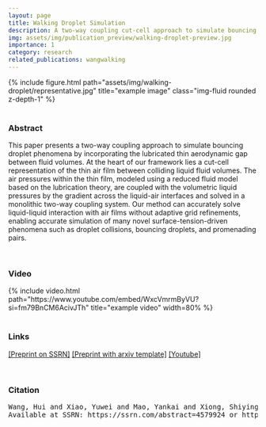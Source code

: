 ```yaml
---
layout: page
title: Walking Droplet Simulation
description: A two-way coupling cut-cell approach to simulate bouncing droplet phenomena by incorporating the lubricated thin aerodynamic gap between fluid volumes
img: assets/img/publication_preview/walking-droplet-preview.jpg
importance: 1
category: research
related_publications: wangwalking
---
```


<div class="row">
    <div class="col-sm mt-3 mt-md-0">
        {% include figure.html path="assets/img/walking-droplet/representative.jpg" title="example image" class="img-fluid rounded z-depth-1" %}
    </div>
</div>

<br>

### Abstract

This paper presents a two-way coupling approach to simulate bouncing droplet phenomena by incorporating the lubricated thin aerodynamic gap between fluid volumes. At the heart of our framework lies a cut-cell representation of the thin air film between colliding liquid fluid volumes. The air pressures within the thin film, modeled using a reduced fluid model based on the lubrication theory, are coupled with the volumetric liquid pressures by the gradient across the liquid-air interfaces and solved in a monolithic two-way coupling system. Our method can accurately solve liquid-liquid interaction with air films without adaptive grid refinements, enabling accurate simulation of many novel surface-tension-driven phenomena such as droplet collisions, bouncing droplets, and promenading pairs.

<br>

### Video

<div class="row">
    <div class="col-sm mt-3 mt-md-0">
        {% include video.html path="https://www.youtube.com/embed/WxcVmrmByVU?si=fm79BnCM6AcivJTh" title="example video" width=80% %}
    </div>
</div>

<br>

### Links

[[Preprint on SSRN]](http://ssrn.com/abstract=4579924)
[[Preprint with arxiv template]](/assets/pdf/Walking_Droplet___Arxiv.pdf)
[[Youtube]](https://www.youtube.com/watch?v=WxcVmrmByVU)

<br>

### Citation

<pre>
Wang, Hui and Xiao, Yuwei and Mao, Yankai and Xiong, Shiying and Yang, Xubo and Zhu, Bo, A Two-Way Coupling Approach for Simulating Bouncing Droplets. 
Available at SSRN: https://ssrn.com/abstract=4579924 or http://dx.doi.org/10.2139/ssrn.4579924
</pre>